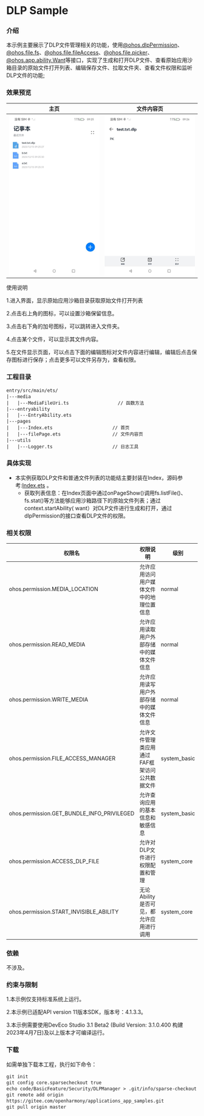# DLP Sample

### 介绍

本示例主要展示了DLP文件管理相关的功能，使用[@ohos.dlpPermission](https://gitee.com/openharmony/docs/blob/OpenHarmony-4.0-Release/zh-cn/application-dev/reference/apis/js-apis-dlppermission.md)、[@ohos.file.fs](https://gitee.com/openharmony/docs/blob/OpenHarmony-4.0-Release/zh-cn/application-dev/reference/apis/js-apis-file-fs.md)、[@ohos.file.fileAccess](https://gitee.com/openharmony/docs/blob/OpenHarmony-4.0-Release/zh-cn/application-dev/reference/apis/js-apis-fileAccess.md)、[@ohos.file.picker](https://gitee.com/openharmony/docs/blob/OpenHarmony-4.0-Release/zh-cn/application-dev/reference/apis/js-apis-file-picker.md)、[@ohos.app.ability.Want](https://gitee.com/openharmony/docs/blob/OpenHarmony-4.0-Release/zh-cn/application-dev/reference/apis/js-apis-app-ability-want.md)等接口，实现了生成和打开DLP文件、查看原始应用沙箱目录的原始文件打开列表、编辑保存文件、拉取文件夹、查看文件权限和监听DLP文件的功能;

### 效果预览

|主页|文件内容页|
|--------------------------------|--------------------------------|
|<img src="screenshots/device/index.jpeg" style="zoom: 50%;" />|<img src="screenshots/device/dlpPage.jpeg" style="zoom: 50%;" />|

使用说明

1.进入界面，显示原始应用沙箱目录获取原始文件打开列表

2.点击右上角的图标，可以设置沙箱保留信息。

3.点击右下角的加号图标，可以跳转进入文件夹。

4.点击某个文件，可以显示其文件内容。

5.在文件显示页面，可以点击下面的编辑图标对文件内容进行编辑，编辑后点击保存图标进行保存；点击更多可以文件另存为，查看权限。

### 工程目录

```
entry/src/main/ets/
|---media
|   |---MediaFileUri.ts                  // 函数方法
|---entryability
|   |---EntryAbility.ets
|---pages
|   |---Index.ets                      // 首页
|   |---filePage.ets                   // 文件内容页
|---utils
|   |---Logger.ts                      // 日志工具
```
### 具体实现

* 本实例获取DLP文件和普通文件列表的功能结主要封装在Index，源码参考:[Index.ets](entry/src/main/ets/pages/Index.ets) 。
    * 获取列表信息：在Index页面中通过onPageShow()调用fs.listFile()、fs.stat()等方法能够应用沙箱路径下的原始文件列表；通过context.startAbility( want）对DLP文件进行生成和打开，通过dlpPermission的接口查看DLP文件的权限。

### 相关权限

| 权限名                                     | 权限说明                                      | 级别         |
| ------------------------------------------ | --------------------------------------------- | ------------ |
| ohos.permission.MEDIA_LOCATION             | 允许应用访问用户媒体文件中的地理位置信息      | normal       |
| ohos.permission.READ_MEDIA                 | 允许应用读取用户外部存储中的媒体文件信息      | normal       |
| ohos.permission.WRITE_MEDIA                | 允许应用读写用户外部存储中的媒体文件信息      | normal       |
| ohos.permission.FILE_ACCESS_MANAGER        | 允许文件管理类应用通过FAF框架访问公共数据文件 | system_basic |
| ohos.permission.GET_BUNDLE_INFO_PRIVILEGED | 允许查询应用的基本信息和敏感信息              | system_basic |
| ohos.permission.ACCESS_DLP_FILE            | 允许对DLP文件进行权限配置和管理               | system_core  |
| ohos.permission.START_INVISIBLE_ABILITY    | 无论Ability是否可见，都允许应用进行调用       | system_core  |

### 依赖

不涉及。

### 约束与限制

1.本示例仅支持标准系统上运行。

2.本示例已适配API version 11版本SDK，版本号：4.1.3.3。

3.本示例需要使用DevEco Studio 3.1 Beta2 (Build Version: 3.1.0.400 构建 2023年4月7日)及以上版本才可编译运行。

### 下载

如需单独下载本工程，执行如下命令：
```
git init
git config core.sparsecheckout true
echo code/BasicFeature/Security/DLPManager > .git/info/sparse-checkout
git remote add origin https://gitee.com/openharmony/applications_app_samples.git
git pull origin master

```
